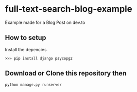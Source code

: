 # full-text-search-blog-example
Example made for a Blog Post on dev.to
## How to setup
Install the depencies
```
>>> pip install django psycopg2
```

## Download or Clone this repository then
```
python manage.py runserver
```

